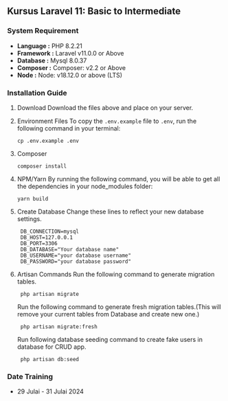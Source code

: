 ## Kursus Laravel 11: Basic to Intermediate

### System Requirement

- **Language :** PHP 8.2.21
- **Framework :** Laravel v11.0.0 or Above
- **Database :** Mysql 8.0.37
- **Composer :** Composer: v2.2 or Above
- **Node :** Node: v18.12.0 or above (LTS)

### Installation Guide

1. Download
    Download the files above and place on your server.

2. Environment Files
    To copy the `.env.example` file to `.env`, run the following command in your terminal:
   ```
   cp .env.example .env
   ```
   
3. Composer
   ```
   composer install
   ```

4. NPM/Yarn
    By running the following command, you will be able to get all the dependencies in your node_modules folder:

   ```
   yarn build
   ```

5. Create Database
    Change these lines to reflect your new database settings.
   ```
    DB_CONNECTION=mysql
    DB_HOST=127.0.0.1
    DB_PORT=3306
    DB_DATABASE="Your database name"
    DB_USERNAME="your database username"
    DB_PASSWORD="your database password"
   ```

6. Artisan Commands
    Run the following command to generate migration tables.
   ```
    php artisan migrate
   ```
    Run the following command to generate fresh migration tables.(This will remove your current tables from Database and create new one.)
   ```
    php artisan migrate:fresh
   ```
    Run following database seeding command to create fake users in database for CRUD app.
   ```
    php artisan db:seed
   ```

### Date Training
- 29 Julai - 31 Julai 2024

